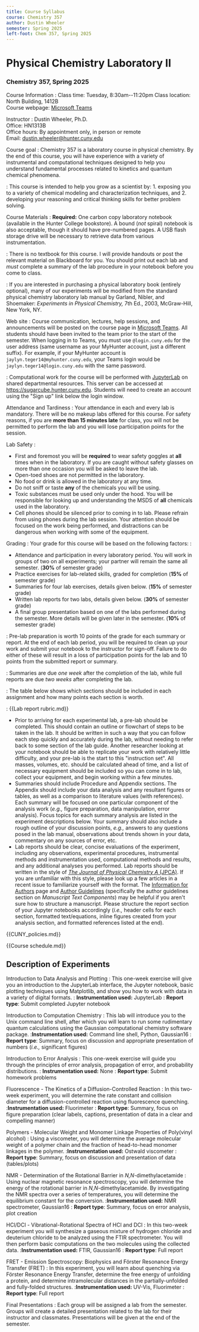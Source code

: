 ```yaml
---
title: Course Syllabus
course: Chemistry 357
author: Dustin Wheeler
semester: Spring 2025
left-foot: Chem 357, Spring 2025
---
```


# Physical Chemistry Laboratory II #

### Chemistry 357, Spring 2025 ###

Course Information
: 
Class time:  Tuesday, 8:30am--11:20pm
Class location: North Building, 1412B  
Course webpage: [Microsoft Teams][teams-link]

Instructor
: 
Dustin Wheeler, Ph.D.  
Office: HN1313B  
Office hours: By appointment only, in person or remote  
Email: <dustin.wheeler@hunter.cuny.edu>

Course goal
: Chemistry 357 is a laboratory course in physical chemistry. By the end of this course, you will have experience with a  variety of instrumental and computational techniques designed to help you understand fundamental processes related to kinetics and quantum chemical phenomena.  

: This course is intended to help you grow as a scientist by: 
    1. exposing you to a variety of chemical modeling and characterization techniques, and
    2. developing your reasoning and critical thinking skills for better problem solving.

Course Materials
: **Required:** One carbon copy laboratory notebook (available in the Hunter College bookstore). A bound (_not_ spiral) notebook is also acceptable, though it should have pre-numbered pages. A USB flash storage drive will be necessary to retrieve data from various instrumentation. 

: There is no textbook for this course. I will provide handouts or post the relevant material on Blackboard for you. You should print out each lab and _must_ complete a summary of the lab procedure in your notebook before you come to class. 

: If you are interested in purchasing a physical laboratory book (entirely optional), many of our experiments will be modified from the standard physical chemistry laboratory lab manual by Garland, Nibler, and Shoemaker: _Experiments in Physical Chemistry,_ 7th Ed., 2003, McGraw-Hill, New York, NY.

    
Web site
: Course communication, lectures, help sessions, and announcements will be posted on the course page in [Microsoft Teams][ms-teams]. All students should have been invited to the team prior to the start of the semester. When logging in to Teams, you must use `@login.cuny.edu` for the user address (same username as your MyHunter account, just a different suffix). For example, if your MyHunter account is `jaylyn.teger14@myhunter.cuny.edu`, your Teams login would be `jaylyn.teger14@login.cuny.edu` with the same password. 

: Computational work for the course will be performed with [JupyterLab][JupyterLab] on shared departmental resources. This server can be accessed at <https://sugarcube.hunter.cuny.edu>. Students will need to create an account using the "Sign up" link below the login window. 
<!--Instructions on how to access the course website on Brightspace can be found on the [Hunter College Brightspace page][hunter-brightspace]. In addition to instructions for individual labs, announcements and additional resources will occasionally be posted on Blackboard. -->



Attendance and Tardiness
: 
Your attendance in each and every lab is mandatory. There will be no makeup labs offered for this course. For safety reasons, if you are **more than 15 minutes late** for class, you will not be permitted to perform the lab and you will lose participation points for the session. 

Lab Safety
: 
- First and foremost you will be **required** to wear safety goggles at **all** times when in the laboratory. If you are caught without safety glasses on more than one occasion you will be asked to leave the lab.
- Open-toed shoes are not permitted in the laboratory. 
- No food or drink is allowed in the laboratory at any time. 
- Do not sniff or taste **any** of the chemicals you will be using. 
- Toxic substances must be used only under the hood. You will be responsible for looking up and understanding the MSDS of **all** chemicals used in the laboratory. 
- Cell phones should be silenced prior to coming in to lab. Please refrain from using phones during the lab session. Your attention should be focused on the work being performed, and distractions can be dangerous when working with some of the equipment.


Grading
: Your grade for this course will be based on the following factors:
: 
- Attendance and participation in every laboratory period. You will work in groups of two on all experiments; your partner will remain the same all semester. (**30%** of semester grade) 
- Practice exercises for lab-related skills, graded for completion (**15%** of semester grade)
- Summaries for four lab exercises, details given below. (**15%** of semester grade) 
- Written lab reports for two labs, details given below. (**30%** of semester grade) 
- A final group presentation based on one of the labs performed during the semester. More details will be given later in the semester. (**10%** of semester grade)

: Pre-lab preparation is worth 10 points of the grade for each summary or report. At the end of each lab period, you will be required to clean up your work and submit your notebook to the instructor for sign-off. Failure to do either of these will result in a loss of participation points for the lab and 10 points from the submitted report or summary. 

: Summaries are due *one week* after the completion of the lab, while full reports are due *two weeks* after completing the lab. 

: The table below shows which sections should be included in each assignment and how many points each section is worth.

<!--BREAK-->
:
{{Lab report rubric.md}}
- Prior to arriving for each experimental lab, a pre-lab should be completed. This should contain an outline or flowchart of steps to be taken in the lab. It should be written in such a way that you can follow each step quickly and accurately during the lab, without needing to refer back to some section of the lab guide. Another researcher looking at your notebook should be able to replicate your work with relatively little difficulty, and your pre-lab is the start to this "instruction set". All masses, volumes, etc. should be calculated ahead of time, and a list of necessary equipment should be included so you can come in to lab, collect your equipment, and begin working within a few minutes. 
- Summaries should include Procedure and Appendix sections. The Appendix should include your data analysis and any resultant figures or tables, as well as a comparison to literature values (with references). Each summary will be focused on one particular component of the analysis work (_e.g.,_ figure preparation, data manipulation, error analysis). Focus topics for each summary analysis are listed in the experiment descriptions below. Your summary should also include a rough outline of your discussion points, _e.g.,_ answers to any questions posed in the lab manual, observations about trends shown in your data, commentary on any sources of error, etc.
- Lab reports should be clear, concise evaluations of the experiment, including any observations, experimental procedures, instrumental methods and instrumentation used, computational methods and results, and any additional analyses you performed. Lab reports should be written in the style of [_The Journal of Physical Chemistry A_ (JPCA)][jpca-home]. If you are unfamiliar with this style, please look up a few articles in a recent issue to familiarize yourself with the format. The [Information for Authors][jpca-auth-info] page and [Author Guidelines][jpca-auth-guide] (specifically the author guidelines section on _Manuscript Text Components_) may be helpful if you aren't sure how to structure a manuscript. Please structure the report section of your Jupyter notebooks accordingly (*i.e.,* header cells for each section, formatted text/equations, inline figures created from your analysis section, and formatted references listed at the end). 

<!--BREAK-->

{{CUNY_policies.md}}

<!--BREAK-->

{{Course schedule.md}}

<!--BREAK-->

<!-- TODO: Need to decide how summaries are graded… Need a way to include some written response 
    in the grade, but not a full discussion. Are all the questions in the lab guide appropriate 
    for a summary? Need to edit question list. -->

## Description of Experiments ##

Introduction to Data Analysis and Plotting 
: 
This one-week exercise will give you an introduction to the JupyterLab interface, the Jupyter notebook, basic plotting techniques using Matplotlib, and show you how to work with data in a variety of digital formats. 
: 
**Instrumentation used:** JupyterLab
: 
**Report type**: Submit completed Jupyter notebook

Introduction to Computation Chemistry 
: This lab will introduce you to the Unix command line shell, after which you will learn to run some rudimentary quantum calculations using the Gaussian computational chemistry software package.
:**Instrumentation used:** Command line shell, Python, Gaussian16
: **Report type**: Summary, focus on discussion and appropriate presentation of numbers (_i.e.,_ significant figures)

Introduction to Error Analysis 
: This one-week exercise will guide you through the principles of error analysis, propagation of error, and probability distributions. 
: **Instrumentation used:** None
: **Report type**: Submit homework problems

Fluorescence - The Kinetics of a Diffusion-Controlled Reaction 
: In this two-week experiment, you will determine the rate constant and collision diameter for a diffusion-controlled reaction using fluorescence quenching.
:**Instrumentation used:** Fluorimeter
: **Report type**: Summary, focus on figure preparation (clear labels, captions, presentation of data in a clear and compelling manner)

Polymers - Molecular Weight and Monomer Linkage Properties of Poly(vinyl alcohol) 
: Using a viscometer, you will determine the average molecular weight of a polymer chain and the fraction of head-to-head monomer linkages in the polymer.
:**Instrumentation used:** Ostwald viscometer
: **Report type**: Summary, focus on discussion and presentation of data (tables/plots) 

<!--BREAK-->

NMR - Determination of the Rotational Barrier in *N,N*-dimethylacetamide 
: Using nuclear magnetic resonance spectroscopy, you will determine the energy of the rotational barrier in *N,N*-dimethylacetamide. By investigating the NMR spectra over a series of temperatures, you will determine the equilibrium constant for the conversion. 
:**Instrumentation used:** NMR spectrometer, Gaussian16
: **Report type**: Summary, focus on error analysis, plot creation

HCl/DCl - Vibrational-Rotational Spectra of HCl and DCl 
: In this two-week experiment you will synthesize a gaseous mixture of hydrogen chloride and deuterium chloride to be analyzed using the FTIR spectrometer. You will then perform basic computations on the two molecules using the collected data. 
:**Instrumentation used:** FTIR, Gaussian16
: **Report type**: Full report

FRET - Emission Spectroscopy: Biophysics and Förster Resonance Energy Transfer (FRET) 
: In this experiment, you will learn about quenching via Förster Resonance Energy Transfer, determine the free energy of unfolding a protein, and determine intramolecular distances in the partially-unfolded and fully-folded structures. 
:**Instrumentation used:** UV-Vis, Fluorimeter
: **Report type**: Full report

Final Presentations
: Each group will be assigned a lab from the semester. Groups will create a detailed presentation related to the lab for their instructor and classmates. Presentations will be given at the end of the semester. 


[teams-link]: https://teams.microsoft.com/l/team/19%3AmqPJ4Gt1GZuads_k41-Z4aB162dOA2KgSXp2Jkl7BoY1%40thread.tacv2/conversations?groupId=cb85dda2-abe5-4036-99b3-d22726ec1c04&tenantId=6f60f0b3-5f06-4e09-9715-989dba8cc7d8
[ms-teams]: https://teams.microsoft.com
[JupyterLab]: https://jupyterlab.readthedocs.io/en/stable/user/index.html
[jpca-home]: https://pubs.acs.org/journal/jpcafh
[jpca-auth-info]: https://pubs.acs.org/page/jpcafh/submission/authors.html
[jpca-auth-guide]: https://publish.acs.org/publish/author_guidelines?coden=jpcafh
[cuny-harassment]: http://www.cuny.edu/about/administration/offices/la/Policy-on-Sexual-Misconduct-12-1-14-with-links.pdf

